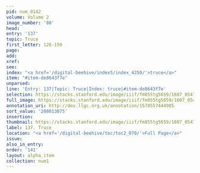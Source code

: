 ```yaml
---
pid: num_0142
volume: Volume 2
image_number: '80'
head:
entry: '137'
topic: Truce
first_letter: 126-150
page:
add:
xref:
see:
index: "<a href='/digital-beehive/index5/index_4250/'>truce</a>"
item: "#item-de8643f7e"
unparsed:
line: 'Entry: 137|Topic: Truce|Index: truce|#item-de8643f7e'
selection: https://stacks.stanford.edu/image/iiif/fm855tg5659/1607_0547/851,3075,2954,494/full/0/default.jpg
full_image: https://stacks.stanford.edu/image/iiif/fm855tg5659/1607_0547/full/full/0/default.jpg
annotation_uri: http://dev.llgc.org.uk/annotation/1570557444985
sort_value: '208013075'
insertion:
thumbnail: https://stacks.stanford.edu/image/iiif/fm855tg5659/1607_0547/851,3075,600,180/250,/0/default.jpg
label: 137. Truce
location: "<a href='/digital-beehive/toc/toc2_070/'>Full Page</a>"
issue:
also_in_entry:
order: '141'
layout: alpha_item
collection: num1
---
```

